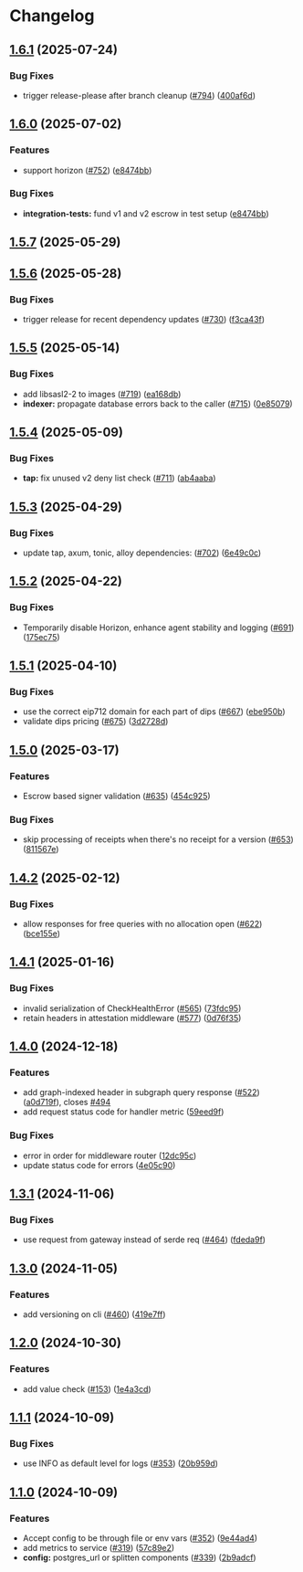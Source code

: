# Changelog







## [1.6.1](https://github.com/graphprotocol/indexer-rs/compare/indexer-service-rs-v1.6.0...indexer-service-rs-v1.6.1) (2025-07-24)


### Bug Fixes

* trigger release-please after branch cleanup ([#794](https://github.com/graphprotocol/indexer-rs/issues/794)) ([400af6d](https://github.com/graphprotocol/indexer-rs/commit/400af6d4102f23a643f10778f01509f7d1f120dd))

## [1.6.0](https://github.com/graphprotocol/indexer-rs/compare/indexer-service-rs-v1.5.7...indexer-service-rs-v1.6.0) (2025-07-02)


### Features

* support horizon ([#752](https://github.com/graphprotocol/indexer-rs/issues/752)) ([e8474bb](https://github.com/graphprotocol/indexer-rs/commit/e8474bb265ecce8d8be9859ae2b2044c6d2224b0))


### Bug Fixes

* **integration-tests:** fund v1 and v2 escrow in test setup ([e8474bb](https://github.com/graphprotocol/indexer-rs/commit/e8474bb265ecce8d8be9859ae2b2044c6d2224b0))

## [1.5.7](https://github.com/graphprotocol/indexer-rs/compare/indexer-service-rs-v1.5.6...indexer-service-rs-v1.5.7) (2025-05-29)

## [1.5.6](https://github.com/graphprotocol/indexer-rs/compare/indexer-service-rs-v1.5.5...indexer-service-rs-v1.5.6) (2025-05-28)


### Bug Fixes

* trigger release for recent dependency updates ([#730](https://github.com/graphprotocol/indexer-rs/issues/730)) ([f3ca43f](https://github.com/graphprotocol/indexer-rs/commit/f3ca43f9780f24e8b62c5478ccadfb2f6b10cc00))

## [1.5.5](https://github.com/graphprotocol/indexer-rs/compare/indexer-service-rs-v1.5.4...indexer-service-rs-v1.5.5) (2025-05-14)


### Bug Fixes

* add libsasl2-2 to images ([#719](https://github.com/graphprotocol/indexer-rs/issues/719)) ([ea168db](https://github.com/graphprotocol/indexer-rs/pull/720/commits/ea168dbe6845845fe0a6598ffcd57f872ef1bdb2))
* **indexer:** propagate database errors back to the caller ([#715](https://github.com/graphprotocol/indexer-rs/issues/715)) ([0e85079](https://github.com/graphprotocol/indexer-rs/commit/0e850794f53457e0fdeb7b9a70a4e1332914d23e))

## [1.5.4](https://github.com/graphprotocol/indexer-rs/compare/indexer-service-rs-v1.5.3...indexer-service-rs-v1.5.4) (2025-05-09)


### Bug Fixes

* **tap:** fix unused v2 deny list check ([#711](https://github.com/graphprotocol/indexer-rs/issues/711)) ([ab4aaba](https://github.com/graphprotocol/indexer-rs/commit/ab4aaba294c417e94766cdaaac8efda89509b544))

## [1.5.3](https://github.com/graphprotocol/indexer-rs/compare/indexer-service-rs-v1.5.2...indexer-service-rs-v1.5.3) (2025-04-29)


### Bug Fixes

* update tap, axum, tonic, alloy dependencies: ([#702](https://github.com/graphprotocol/indexer-rs/issues/702)) ([6e49c0c](https://github.com/graphprotocol/indexer-rs/commit/6e49c0ceb61c0a972d36237cfc365dd7af72e9e3))

## [1.5.2](https://github.com/graphprotocol/indexer-rs/compare/indexer-service-rs-v1.5.1...indexer-service-rs-v1.5.2) (2025-04-22)


### Bug Fixes

* Temporarily disable Horizon, enhance agent stability and logging ([#691](https://github.com/graphprotocol/indexer-rs/issues/691)) ([175ec75](https://github.com/graphprotocol/indexer-rs/commit/175ec75e5d675eb382a8fa3ced670aa28cdcb577))

## [1.5.1](https://github.com/graphprotocol/indexer-rs/compare/indexer-service-rs-v1.5.0...indexer-service-rs-v1.5.1) (2025-04-10)


### Bug Fixes

* use the correct eip712 domain for each part of dips ([#667](https://github.com/graphprotocol/indexer-rs/issues/667)) ([ebe950b](https://github.com/graphprotocol/indexer-rs/commit/ebe950b7397a2844117f077df7709786cf3bb404))
* validate dips pricing ([#675](https://github.com/graphprotocol/indexer-rs/issues/675)) ([3d2728d](https://github.com/graphprotocol/indexer-rs/commit/3d2728da9f10a61815cc284ecb0f572d36394aee))

## [1.5.0](https://github.com/graphprotocol/indexer-rs/compare/indexer-service-rs-v1.4.2...indexer-service-rs-v1.5.0) (2025-03-17)


### Features

* Escrow based signer validation ([#635](https://github.com/graphprotocol/indexer-rs/issues/635)) ([454c925](https://github.com/graphprotocol/indexer-rs/commit/454c925f184fbd8b454ef9aaea86fc53a218fcea))


### Bug Fixes

* skip processing of receipts when there's no receipt for a version ([#653](https://github.com/graphprotocol/indexer-rs/issues/653)) ([811567e](https://github.com/graphprotocol/indexer-rs/commit/811567eb0e227a84afbb9d5c438074b4a6ad03ae))

## [1.4.2](https://github.com/graphprotocol/indexer-rs/compare/indexer-service-rs-v1.4.1...indexer-service-rs-v1.4.2) (2025-02-12)


### Bug Fixes

* allow responses for free queries with no allocation open ([#622](https://github.com/graphprotocol/indexer-rs/issues/622)) ([bce155e](https://github.com/graphprotocol/indexer-rs/commit/bce155e8515bd4e8a666a42d621a82776727a8cd))

## [1.4.1](https://github.com/graphprotocol/indexer-rs/compare/indexer-service-rs-v1.4.0...indexer-service-rs-v1.4.1) (2025-01-16)


### Bug Fixes

* invalid serialization of CheckHealthError ([#565](https://github.com/graphprotocol/indexer-rs/issues/565)) ([73fdc95](https://github.com/graphprotocol/indexer-rs/commit/73fdc958aa93d89b8f58f3a93d859236d59ba20e))
* retain headers in attestation middleware ([#577](https://github.com/graphprotocol/indexer-rs/issues/577)) ([0d76f35](https://github.com/graphprotocol/indexer-rs/commit/0d76f35c70b252f0df34d919a43785f3c860dc01))

## [1.4.0](https://github.com/graphprotocol/indexer-rs/compare/indexer-service-rs-v1.3.2...indexer-service-rs-v1.4.0) (2024-12-18)


### Features

* add graph-indexed header in subgraph query response ([#522](https://github.com/graphprotocol/indexer-rs/issues/522)) ([a0d719f](https://github.com/graphprotocol/indexer-rs/commit/a0d719f1a0834ff5ba99522fadd6b52c079425d3)), closes [#494](https://github.com/graphprotocol/indexer-rs/issues/494)
* add request status code for handler metric ([59eed9f](https://github.com/graphprotocol/indexer-rs/commit/59eed9f347458fdae0798f12e500533c302a9c40))


### Bug Fixes

* error in order for middleware router ([12dc95c](https://github.com/graphprotocol/indexer-rs/commit/12dc95c11fe0b6f8e82bfc7604f8079a5010e414))
* update status code for errors ([4e05c90](https://github.com/graphprotocol/indexer-rs/commit/4e05c90537ffd35656a10a652b2ae5678ed026d8))

## [1.3.1](https://github.com/graphprotocol/indexer-rs/compare/indexer-service-rs-v1.3.0...indexer-service-rs-v1.3.1) (2024-11-06)


### Bug Fixes

* use request from gateway instead of serde req ([#464](https://github.com/graphprotocol/indexer-rs/issues/464)) ([fdeda9f](https://github.com/graphprotocol/indexer-rs/commit/fdeda9fea996f96e1c0a7bef291a551f426f5591))

## [1.3.0](https://github.com/graphprotocol/indexer-rs/compare/indexer-service-rs-v1.2.2...indexer-service-rs-v1.3.0) (2024-11-05)


### Features

* add versioning on cli ([#460](https://github.com/graphprotocol/indexer-rs/issues/460)) ([419e7ff](https://github.com/graphprotocol/indexer-rs/commit/419e7ff513fd11294c8523f5dae102a5cbf77f94))

## [1.2.0](https://github.com/graphprotocol/indexer-rs/compare/indexer-service-rs-v1.1.1...indexer-service-rs-v1.2.0) (2024-10-30)


### Features

* add value check ([#153](https://github.com/graphprotocol/indexer-rs/issues/153)) ([1e4a3cd](https://github.com/graphprotocol/indexer-rs/commit/1e4a3cdd8c18b5356e64285b8082d8abde20d6de))

## [1.1.1](https://github.com/graphprotocol/indexer-rs/compare/indexer-service-rs-v1.1.0...indexer-service-rs-v1.1.1) (2024-10-09)


### Bug Fixes

* use INFO as default level for logs ([#353](https://github.com/graphprotocol/indexer-rs/issues/353)) ([20b959d](https://github.com/graphprotocol/indexer-rs/commit/20b959d4d2095a0d9b545b8c25be7259ac387f12))

## [1.1.0](https://github.com/graphprotocol/indexer-rs/compare/indexer-service-rs-v1.0.0...indexer-service-rs-v1.1.0) (2024-10-09)


### Features

* Accept config to be through file or env vars ([#352](https://github.com/graphprotocol/indexer-rs/issues/352)) ([9e44ad4](https://github.com/graphprotocol/indexer-rs/commit/9e44ad4fd04477e07dba4776f4a2de8a338f0f61))
* add metrics to service ([#319](https://github.com/graphprotocol/indexer-rs/issues/319)) ([57c89e2](https://github.com/graphprotocol/indexer-rs/commit/57c89e237a57b49214eaf902303e3d89c9d82396))
* **config:** postgres_url or splitten components ([#339](https://github.com/graphprotocol/indexer-rs/issues/339)) ([2b9adcf](https://github.com/graphprotocol/indexer-rs/commit/2b9adcfa2cc3f4bc9024fb3604d0c85104a080d4))
